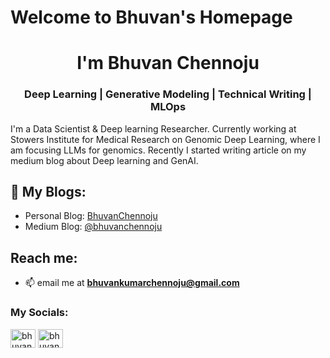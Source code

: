 # Welcome to Bhuvan's Homepage

<h1 align="center">I'm Bhuvan Chennoju</h1>
<h3 align="center">Deep Learning | Generative Modeling | Technical Writing | MLOps </h3>
<p> I'm a Data Scientist &  Deep learning Researcher. Currently working at Stowers Institute for Medical Research on Genomic Deep Learning, where I am focusing LLMs for genomics. Recently I started writing article on my medium blog about Deep learning and GenAI.</p>

## 📝 My Blogs:
-  Personal Blog: [BhuvanChennoju](https://bhuvan454.github.io/)
-  Medium Blog: [@bhuvanchennoju](https://medium.com/@bhuvankumarchennoju)


## Reach me:
- 📫 email me at **bhuvankumarchennoju@gmail.com**

<h3 align="left">My Socials:</h3>
<p align="left">
<a href="https://www.kaggle.com/bhuvanchennoju" target="blank"><img align="center" src="https://cdn4.iconfinder.com/data/icons/logos-and-brands/512/189_Kaggle_logo_logos-512.png" alt="bhuvanchennoju" height="30" width="40" /></a>
  <a href="https://www.linkedin.com/in/bhuvanchennoju/" target="blank"><img align="center" src="https://upload.wikimedia.org/wikipedia/commons/thumb/f/f8/LinkedIn_icon_circle.svg/800px-LinkedIn_icon_circle.svg.png" alt="bhuvanchennoju" height="30" width="40" /></a>
</p>

